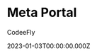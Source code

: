 ---
title: Meta Portal
download: https://1.envato.market/Gj6MNr
github: null
price: 17
demo: https://meta-portal-react.vercel.app/
author: CodeeFly
author_link: https://themeforest.net/user/codeefly
date: 2023-01-03T00:00:00.000Z
description: MetaPortal is a NFT Portfolio and Landing ReactJS template that can be used to build your own NFT Portfolio page. MetaPortal is a best designed NFT blockchain, crypto, crypto art, digital and many mor purpose ReactJS Template.
ssg:
  - Next
css:

cms:

category:
  - others
draft: false
---